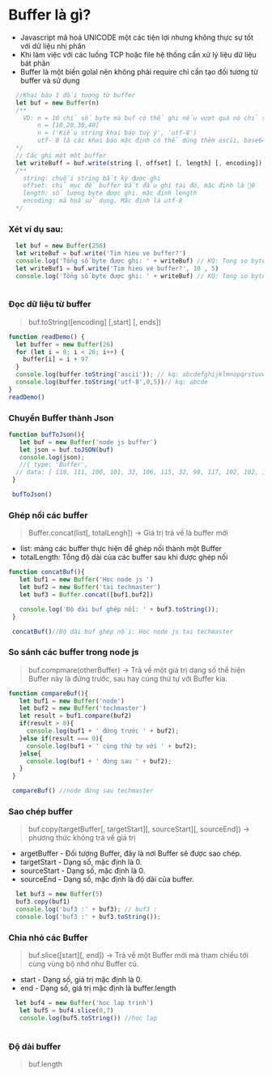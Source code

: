 # Buffer là gì?
* Javascript mã hoá UNICODE một các tiện lợi nhưng không thực sự tốt với dữ liệu nhị phân
* Khi làm việc với các luồng TCP hoặc file hệ thống cần xử lý liệu dữ liệu bát phân
* Buffer là một biến golal nên không phải require chỉ cần tạo đối tương từ buffer và sử dụng
```js
  //Khai báo 1 đối tượng từ buffer
  let buf = new Buffer(n) 
  /** 
    VD: n = 10 chỉ số byte mà buf có thể ghi nếu vượt quá nó chỉ số lượng bằng số lượng khai báo
        n = [10,20,30,40] 
        n = ('Kiểu string khai báo tuỳ ý', 'utf-8')
        utf- 8 là các khai báo mặc định có thể dùng thêm ascii, base64.
  */
  // Các ghi một một buffer
  let writeBuff = buf.write(string [, offset] [, length] [, encoding])
  /** 
    string: chuỗi string bất kỳ được ghi
    offset: chỉ mục để buffer bắt đầu ghi tại đó, mặc định là 0
    length: số lượng byte được ghi. mặc định length
    encoding: mã hoá sử dụng. Mặc định là utf-8
  */
``` 
### Xét ví dụ sau:
```js
  let buf = new Buffer(256)
  let writeBuf = buf.write('Tim hieu ve buffer?')
  console.log('Tổng số byte được ghi: ' + writeBuf) // KQ: Tong so byte da ghi: 19
  let writeBuf1 = buf.write('Tim hieu ve buffer?', 10 , 5)
  console.log('Tổng số byte được ghi: ' + writeBuf) // KQ: Tong so byte da ghi: 5
  
```

### Đọc dữ liệu từ buffer
> buf.toString([encoding] [,start] [, ends])

```js
function readDemo() {
  let buffer = new Buffer(26)
  for (let i = 0; i < 26; i++) {
    buffer[i] = i + 97
  }
  console.log(buffer.toString('ascii')); // kq: abcdefghijklmnopqrstuvwxyz
  console.log(buffer.toString('utf-8',0,5))// kq: abcde
}
readDemo()

```

### Chuyển Buffer thành Json

```js
function bufToJson(){
   let buf = new Buffer('node js buffer')
   let json = buf.toJSON(buf)
   console.log(json);
   //{ type: 'Buffer',
  // data: [ 110, 111, 100, 101, 32, 106, 115, 32, 98, 117, 102, 102, 101, 114 ] }
 }

 bufToJson()


```

### Ghép nối các buffer 
> Buffer.concat(list[, totalLengh]) -> Giá trị trả về là buffer mới
- list: mảng các buffer thực hiện để ghép nối thành một Buffer
- totalLength: Tổng độ dài của các buffer sau khi được ghép nối
```js
function concatBuf(){
   let buf1 = new Buffer('Hoc node js ')
   let buf2 = new Buffer('tai techmaster')
   let buf3 = Buffer.concat([buf1,buf2])

   console.log('Độ dài buf ghép nối: ' + buf3.toString());
 }

 concatBuf()//Độ dài buf ghép nối: Hoc node js tai techmaster
```

### So sánh các buffer trong node js
> buf.compmare(otherBuffer) -> Trả về một giá trị dạng số thể hiện Buffer này là đứng trước, sau hay cùng thứ tự với Buffer kia.
```js
function compareBuf(){
   let buf1 = new Buffer('node')
   let buf2 = new Buffer('techmaster')
   let result = buf1.compare(buf2)
   if(result > 0){
     console.log(buf1 + ' đứng trước ' + buf2);
   }else if(result === 0){
     console.log(buf1 + ' cùng thứ tự với ' + buf2);
   }else{
     console.log(buf1 + ' đứng sau ' + buf2);
   }
 }

 compareBuf() //node đứng sau techmaster

```

### Sao chép buffer 
> buf.copy(targetBuffer[, targetStart][, sourceStart][, sourceEnd]) -> phương thức không trả về giá trị
- argetBuffer - Đối tượng Buffer, đây là nơi Buffer sẽ được sao chép.
- targetStart - Dạng số, mặc định là 0.
- sourceStart - Dạng số, mặc định là 0.
- sourceEnd - Dạng số, mặc định là độ dài của buffer.   
```js
  let buf3 = new Buffer(5)
  buf3.copy(buf1) 
  console.log('buf3 :' + buf3); // buf3 :     
  console.log('buf3 :' + buf3.toString());

```
### Chia nhỏ các Buffer
> buf.slice([start][, end]) -> Trả về một Buffer mới mà tham chiếu tới cùng vùng bộ nhớ như Buffer cũ.
- start - Dạng số, giá trị mặc định là 0.
- end - Dạng số, giá trị mặc định là buffer.length

```js
  let buf4 = new Buffer('hoc lap trinh')
   let buf5 = buf4.slice(0,7)
   console.log(buf5.toString()) //hoc lap
   
```
### Độ dài buffer
> buf.length